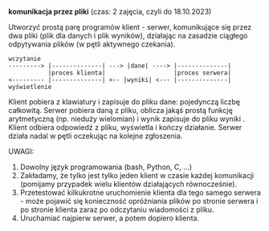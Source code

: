 __komunikacja przez pliki__ (czas: 2 zajęcia, czyli do 18.10.2023)

Utworzyć prostą parę programów klient - serwer, komunikujące się przez dwa pliki (plik dla danych i plik wyników), działając na zasadzie ciągłego odpytywania plików (w pętli aktywnego czekania).


    wczytanie                     
    ---------> |--------------| ---> |dane| ----> |--------------|
               |proces klienta|                   |proces serwera|
    <--------- |--------------| <-- |wyniki| <--- |--------------|
    wyświetlenie                   

Klient pobiera z klawiatury i zapisuje do pliku dane: pojedynczą liczbę całkowitą. Serwer pobiera daną z pliku, oblicza jakąś prostą funkcję arytmetyczną (np. nieduży wielomian) i wynik zapisuje do pliku wyniki . Klient odbiera odpowiedź z pliku, wyświetla i kończy działanie. Serwer działa nadal w pętli oczekując na kolejne zgłoszenia.

UWAGI:

1. Dowolny język programowania (bash, Python, C, ...)
2. Zakładamy, że tylko jest tylko  jeden klient w czasie każdej komunikacji (pomijamy przypadek wielu klientów działających równocześnie).
3. Przetestować kilkukrotne uruchomienie klienta dla tego samego serwera - może pojawić się konieczność opróżniania plików po stronie serwera i po stronie klienta zaraz po odczytaniu wiadomości z pliku.
4. Uruchamiać najpierw serwer, a potem dopiero klienta.
